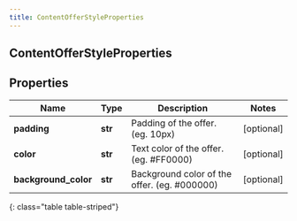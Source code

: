 ```yaml
---
title: ContentOfferStyleProperties
---
```

## ContentOfferStyleProperties

## Properties

|Name | Type | Description | Notes|
|------------ | ------------- | ------------- | -------------|
| **padding** | **str** | Padding of the offer. (eg. 10px) | [optional] |
| **color** | **str** | Text color of the offer. (eg. #FF0000) | [optional] |
| **background_color** | **str** | Background color of the offer. (eg. #000000) | [optional] |
{: class="table table-striped"}


